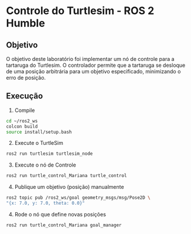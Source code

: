 # Controle do Turtlesim - ROS 2 Humble
## Objetivo
O objetivo deste laboratório foi implementar um nó de controle para a tartaruga do Turtlesim. O controlador permite que a tartaruga se desloque de uma posição arbitrária para um objetivo especificado, minimizando o erro de posição.
## Execução
1. Compile
   
```bash 
cd ~/ros2_ws
colcon build
source install/setup.bash
```
2. Execute o TurtleSim
```bash 
ros2 run turtlesim turtlesim_node

```
3. Execute o nó de Controle
```bash 
ros2 run turtle_control_Mariana turtle_control

```
4. Publique um objetivo (posição) manualmente
```bash 
ros2 topic pub /ros2_ws/goal geometry_msgs/msg/Pose2D \
"{x: 7.0, y: 7.0, theta: 0.0}"
```

4. Rode o nó que define novas posições
```bash 
ros2 run turtle_control_Mariana goal_manager
```
